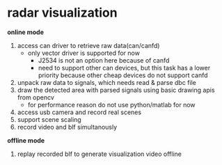 # radar visualization

__online mode__
1. access can driver to retrieve raw data(can/canfd)
   - only vector driver is supported for now 
     - J2534 is not an option here because of canfd
     - need to support other can devices, but this task has a lower priority because other cheap devices do not support canfd
2. unpack raw data to signals, which needs read & parse dbc file
3. draw the detected area with parsed signals using basic drawing apis from opencv
   - for performance reason do not use python/matlab for now
4. access usb camera and record real scenes
5. support scene scaling
6. record video and blf simultanously

__offline mode__
1. replay recorded blf to generate visualization video offline